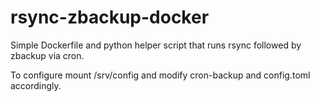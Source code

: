 # rsync-zbackup-docker

Simple Dockerfile and python helper script that runs rsync followed by zbackup via cron.

To configure mount /srv/config and modify cron-backup and config.toml accordingly.
